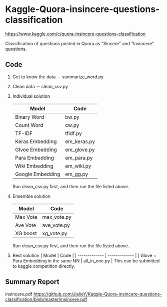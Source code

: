 # Kaggle-Quora-insincere-questions-classification
https://www.kaggle.com/c/quora-insincere-questions-classification

Classification of questions posted in Quora as "Sincere" and "Insincere" questions.

## Code

1. Get to know the data -- summarize_word.py

2. Clean data  --  clean_csv.py

3. Individual solution

    | Model          | Code          |
    | -------------  | ------------- |
    | Binary Word    | bw.py         |
    | Count Word     | cw.py         |
    | TF-IDF         | tfidf.py      |
    | Keras Embedding| em_keras.py   |
    | Glvoe Embedding| em_glove.py   |
    | Para Embedding | em_para.py   |
    | Wiki Embedding| em_wiki.py   |
    | Google Embedding| em_gg.py   |

    Run clean_csv.py first, and then run the file listed above.

4. Ensemble solution

    | Model          | Code          |
    | -------------  | ------------- |
    | Max Vote       | max_vote.py   |
    | Ave Vote       | ave_vote.py   |
    | XG boost       | xg_vote.py    |

    Run clean_csv.py first, and then run the file listed above.

5. Best solution
    | Model          | Code          |
    | -------------  | ------------- |
    | Glove + Para Embedding in the same NN       | all_in_one.py   |
    This can be submitted to kaggle competition directly.

## Summary Report

insincere.pdf
https://github.com/JialieY/Kaggle-Quora-insincere-questions-classification/blob/master/insincere.pdf
